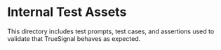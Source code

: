 # Internal Test Assets

This directory includes test prompts, test cases, and assertions used to validate that TrueSignal behaves as expected.
